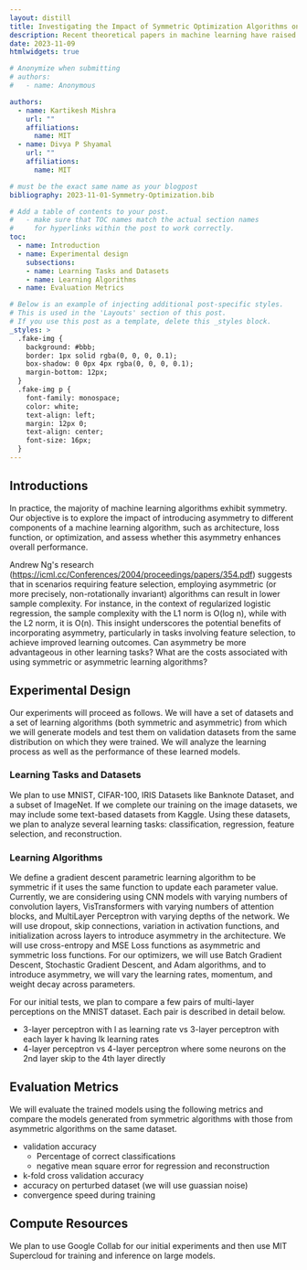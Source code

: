 ```yaml
---
layout: distill
title: Investigating the Impact of Symmetric Optimization Algorithms on Learnability
description: Recent theoretical papers in machine learning have raised concerns about the impact of symmetric optimization algorithms on learnability, citing hardness results from theoretical computer science. This project aims to empirically investigate and validate these theoretical claims by designing and conducting experiments at scale. Understanding the role of optimization algorithms in the learning process is crucial for advancing the field of machine learning.
date: 2023-11-09
htmlwidgets: true

# Anonymize when submitting
# authors:
#   - name: Anonymous

authors:
  - name: Kartikesh Mishra
    url: ""
    affiliations:
      name: MIT
  - name: Divya P Shyamal
    url: ""
    affiliations:
      name: MIT

# must be the exact same name as your blogpost
bibliography: 2023-11-01-Symmetry-Optimization.bib  

# Add a table of contents to your post.
#   - make sure that TOC names match the actual section names
#     for hyperlinks within the post to work correctly.
toc:
  - name: Introduction
  - name: Experimental design
    subsections:
    - name: Learning Tasks and Datasets
    - name: Learning Algorithms
  - name: Evaluation Metrics

# Below is an example of injecting additional post-specific styles.
# This is used in the 'Layouts' section of this post.
# If you use this post as a template, delete this _styles block.
_styles: >
  .fake-img {
    background: #bbb;
    border: 1px solid rgba(0, 0, 0, 0.1);
    box-shadow: 0 0px 4px rgba(0, 0, 0, 0.1);
    margin-bottom: 12px;
  }
  .fake-img p {
    font-family: monospace;
    color: white;
    text-align: left;
    margin: 12px 0;
    text-align: center;
    font-size: 16px;
  }
---
```


## Introductions

In practice, the majority of machine learning algorithms exhibit symmetry. Our objective is to explore the impact of introducing asymmetry to different components of a machine learning algorithm, such as architecture, loss function, or optimization, and assess whether this asymmetry enhances overall performance. 

Andrew Ng's research <d-cite key="ng2004feature"></d-cite> (https://icml.cc/Conferences/2004/proceedings/papers/354.pdf) suggests that in scenarios requiring feature selection, employing asymmetric (or more precisely, non-rotationally invariant) algorithms can result in lower sample complexity. For instance, in the context of regularized logistic regression, the sample complexity with the L1 norm is O(log n), while with the L2 norm, it is O(n). This insight underscores the potential benefits of incorporating asymmetry, particularly in tasks involving feature selection, to achieve improved learning outcomes. Can asymmetry be more advantageous in other learning tasks? What are the costs associated with using symmetric or asymmetric learning algorithms?

## Experimental Design

Our experiments will proceed as follows. We will have a set of datasets and a set of learning algorithms (both symmetric and asymmetric) from which we will generate models and test them on validation datasets from the same distribution on which they were trained. We will analyze the learning process as well as the performance of these learned models.

### Learning Tasks and Datasets

We plan to use MNIST, CIFAR-100, IRIS Datasets like Banknote Dataset, and a subset of ImageNet. If we complete our training on the image datasets, we may include some text-based datasets from Kaggle. Using these datasets, we plan to analyze several learning tasks: classification, regression, feature selection, and reconstruction. 

### Learning Algorithms

We define a gradient descent parametric learning algorithm to be symmetric if it uses the same function to update each parameter value. Currently, we are considering using CNN models with varying numbers of convolution layers, VisTransformers with varying numbers of attention blocks, and MultiLayer Perceptron with varying depths of the network. We will use dropout, skip connections, variation in activation functions, and initialization across layers to introduce asymmetry in the architecture. We will use cross-entropy and MSE Loss functions as asymmetric and symmetric loss functions. For our optimizers, we will use Batch Gradient Descent, Stochastic Gradient Descent, and Adam algorithms, and to introduce asymmetry, we will vary the learning rates, momentum, and weight decay across parameters. 

For our initial tests, we plan to compare a few pairs of multi-layer perceptions on the MNIST dataset. Each pair is described in detail below.

- 3-layer perceptron with l as learning rate  vs 3-layer perceptron with each layer k having lk learning rates
- 4-layer perceptron  vs 4-layer perceptron where some neurons on the 2nd layer skip to the 4th layer directly


## Evaluation Metrics

We will evaluate the trained models using the following metrics and compare the models generated from symmetric algorithms with those from asymmetric algorithms on the same dataset.
  - validation accuracy
    - Percentage of correct classifications
    - negative mean square error for regression and reconstruction
  - k-fold cross validation accuracy
  - accuracy on perturbed dataset (we will use guassian noise)
  - convergence speed during training

## Compute Resources

We plan to use Google Collab for our initial experiments and then use MIT Supercloud for training and
inference on large models.